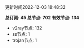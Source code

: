 更新时间2022-12-03 18:48:32

**总订阅: 45**
**总节点: 702**
**有效节点: 134**
- v2ray节点: 132
- ss节点: 1
- trojan节点: 1
